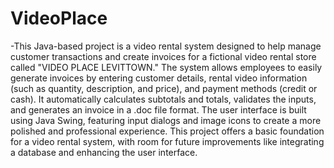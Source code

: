 # VideoPlace

-This Java-based project is a video rental system designed to help manage customer transactions and create invoices for a fictional video rental store called "VIDEO PLACE LEVITTOWN." The system allows employees to easily generate invoices by entering customer details, rental video information (such as quantity, description, and price), and payment methods (credit or cash). It automatically calculates subtotals and totals, validates the inputs, and generates an invoice in a .doc file format. The user interface is built using Java Swing, featuring input dialogs and image icons to create a more polished and professional experience. This project offers a basic foundation for a video rental system, with room for future improvements like integrating a database and enhancing the user interface.
